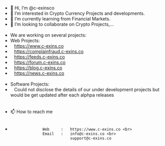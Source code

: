 - 👋 Hi, I’m @c-exinsco
- 👀 I’m interested in Crypto Currency Projects and developments.
- 🌱 I’m currently learning from Financial Markets.
- 💞️ I’m looking to collaborate on Crypto Projects,...<Br><br>
-   We are working on several projects:<br>
-   Web Projects: <br>
-   &nbsp;&nbsp;&nbsp;https://www.c-exins.co<Br>
-   &nbsp;&nbsp;&nbsp;https://complainfraud.c-exins.co<Br>
-   &nbsp;&nbsp;&nbsp;https://feeds.c-exins.co<Br>
-   &nbsp;&nbsp;&nbsp;https://forum.c-exins.co<Br>
-   &nbsp;&nbsp;&nbsp;https://blog.c-exins.co<Br>
-   &nbsp;&nbsp;&nbsp;https://news.c-exins.co<Br><br>
-   Software Projects:<br>
-   &nbsp;&nbsp;&nbsp;Could not disclose the details of our under development projects but would be get updated after each alphpa releases<Br><Br><Br>
- 📫 How to reach me <br><br> 
- 
                    Web     :   https://www.c-exins.co <br>
                    Email   :   info@c-exins.co <br>
                                support@c-exins.co 

<!---
c-exinsco/c-exinsco is a ✨ special ✨ repository because its `README.md` (this file) appears on your GitHub profile.
You can click the Preview link to take a look at your changes.
--->
